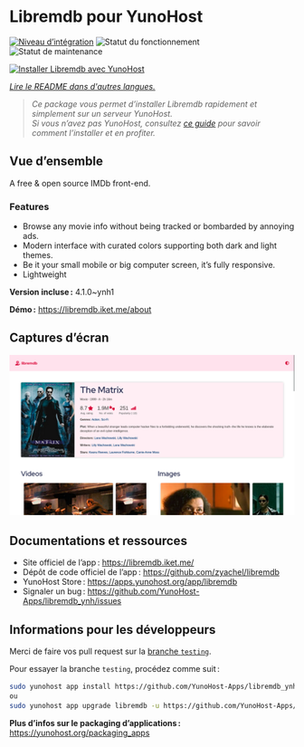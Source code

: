 <!--
Nota bene : ce README est automatiquement généré par <https://github.com/YunoHost/apps/tree/master/tools/readme_generator>
Il NE doit PAS être modifié à la main.
-->

# Libremdb pour YunoHost

[![Niveau d’intégration](https://apps.yunohost.org/badge/integration/libremdb)](https://ci-apps.yunohost.org/ci/apps/libremdb/)
![Statut du fonctionnement](https://apps.yunohost.org/badge/state/libremdb)
![Statut de maintenance](https://apps.yunohost.org/badge/maintained/libremdb)

[![Installer Libremdb avec YunoHost](https://install-app.yunohost.org/install-with-yunohost.svg)](https://install-app.yunohost.org/?app=libremdb)

*[Lire le README dans d'autres langues.](./ALL_README.md)*

> *Ce package vous permet d’installer Libremdb rapidement et simplement sur un serveur YunoHost.*  
> *Si vous n’avez pas YunoHost, consultez [ce guide](https://yunohost.org/install) pour savoir comment l’installer et en profiter.*

## Vue d’ensemble

A free & open source IMDb front-end.

### Features

- Browse any movie info without being tracked or bombarded by annoying ads.
- Modern interface with curated colors supporting both dark and light themes.
- Be it your small mobile or big computer screen, it’s fully responsive.
- Lightweight



**Version incluse :** 4.1.0~ynh1

**Démo :** <https://libremdb.iket.me/about>

## Captures d’écran

![Capture d’écran de Libremdb](./doc/screenshots/screenshot.png)

## Documentations et ressources

- Site officiel de l’app : <https://libremdb.iket.me/>
- Dépôt de code officiel de l’app : <https://github.com/zyachel/libremdb>
- YunoHost Store : <https://apps.yunohost.org/app/libremdb>
- Signaler un bug : <https://github.com/YunoHost-Apps/libremdb_ynh/issues>

## Informations pour les développeurs

Merci de faire vos pull request sur la [branche `testing`](https://github.com/YunoHost-Apps/libremdb_ynh/tree/testing).

Pour essayer la branche `testing`, procédez comme suit :

```bash
sudo yunohost app install https://github.com/YunoHost-Apps/libremdb_ynh/tree/testing --debug
ou
sudo yunohost app upgrade libremdb -u https://github.com/YunoHost-Apps/libremdb_ynh/tree/testing --debug
```

**Plus d’infos sur le packaging d’applications :** <https://yunohost.org/packaging_apps>

